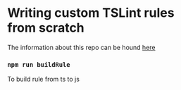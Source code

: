 # Writing custom TSLint rules from scratch

The information about this repo can be hound <a href=''>here</a>

### `npm run buildRule`
To build rule from ts to js
